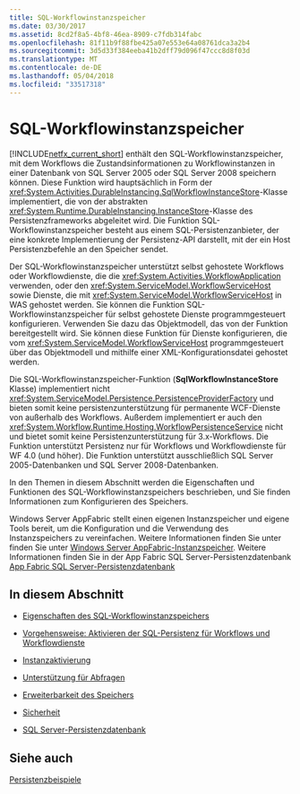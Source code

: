 ```yaml
---
title: SQL-Workflowinstanzspeicher
ms.date: 03/30/2017
ms.assetid: 8cd2f8a5-4bf8-46ea-8909-c7fdb314fabc
ms.openlocfilehash: 81f11b9f88fbe425a07e553e64a08761dca3a2b4
ms.sourcegitcommit: 3d5d33f384eeba41b2dff79d096f47ccc8d8f03d
ms.translationtype: MT
ms.contentlocale: de-DE
ms.lasthandoff: 05/04/2018
ms.locfileid: "33517318"
---
```

# <a name="sql-workflow-instance-store"></a>SQL-Workflowinstanzspeicher
[!INCLUDE[netfx_current_short](../../../includes/netfx-current-short-md.md)] enthält den SQL-Workflowinstanzspeicher, mit dem Workflows die Zustandsinformationen zu Workflowinstanzen in einer Datenbank von SQL Server 2005 oder SQL Server 2008 speichern können. Diese Funktion wird hauptsächlich in Form der <xref:System.Activities.DurableInstancing.SqlWorkflowInstanceStore>-Klasse implementiert, die von der abstrakten <xref:System.Runtime.DurableInstancing.InstanceStore>-Klasse des Persistenzframeworks abgeleitet wird. Die Funktion SQL-Workflowinstanzspeicher besteht aus einem SQL-Persistenzanbieter, der eine konkrete Implementierung der Persistenz-API darstellt, mit der ein Host Persistenzbefehle an den Speicher sendet.  
  
 Der SQL-Workflowinstanzspeicher unterstützt selbst gehostete Workflows oder Workflowdienste, die die <xref:System.Activities.WorkflowApplication> verwenden, oder den <xref:System.ServiceModel.WorkflowServiceHost> sowie Dienste, die mit <xref:System.ServiceModel.WorkflowServiceHost> in WAS gehostet werden. Sie können die Funktion SQL-Workflowinstanzspeicher für selbst gehostete Dienste programmgesteuert konfigurieren. Verwenden Sie dazu das Objektmodell, das von der Funktion bereitgestellt wird. Sie können diese Funktion für Dienste konfigurieren, die vom <xref:System.ServiceModel.WorkflowServiceHost> programmgesteuert über das Objektmodell und mithilfe einer XML-Konfigurationsdatei gehostet werden.  
  
 Die SQL-Workflowinstanzspeicher-Funktion (**SqlWorkflowInstanceStore** Klasse) implementiert nicht <xref:System.ServiceModel.Persistence.PersistenceProviderFactory> und bieten somit keine persistenzunterstützung für permanente WCF-Dienste von außerhalb des Workflows. Außerdem implementiert er auch den <xref:System.Workflow.Runtime.Hosting.WorkflowPersistenceService> nicht und bietet somit keine Persistenzunterstützung für 3.x-Workflows. Die Funktion unterstützt Persistenz nur für Workflows und Workflowdienste für WF 4.0 (und höher). Die Funktion unterstützt ausschließlich SQL Server 2005-Datenbanken und SQL Server 2008-Datenbanken.  
  
 In den Themen in diesem Abschnitt werden die Eigenschaften und Funktionen des SQL-Workflowinstanzspeichers beschrieben, und Sie finden Informationen zum Konfigurieren des Speichers.  
  
 Windows Server AppFabric stellt einen eigenen Instanzspeicher und eigene Tools bereit, um die Konfiguration und die Verwendung des Instanzspeichers zu vereinfachen. Weitere Informationen finden Sie unter finden Sie unter [Windows Server AppFabric-Instanzspeicher](http://go.microsoft.com/fwlink/?LinkId=201201). Weitere Informationen finden Sie in der App Fabric SQL Server-Persistenzdatenbank [App Fabric SQL Server-Persistenzdatenbank](http://go.microsoft.com/fwlink/?LinkId=201202)  
  
## <a name="in-this-section"></a>In diesem Abschnitt  
  
-   [Eigenschaften des SQL-Workflowinstanzspeichers](../../../docs/framework/windows-workflow-foundation/properties-of-sql-workflow-instance-store.md)  
  
-   [Vorgehensweise: Aktivieren der SQL-Persistenz für Workflows und Workflowdienste](../../../docs/framework/windows-workflow-foundation/how-to-enable-sql-persistence-for-workflows-and-workflow-services.md)  
  
-   [Instanzaktivierung](../../../docs/framework/windows-workflow-foundation/instance-activation.md)  
  
-   [Unterstützung für Abfragen](../../../docs/framework/windows-workflow-foundation/support-for-queries.md)  
  
-   [Erweiterbarkeit des Speichers](../../../docs/framework/windows-workflow-foundation/store-extensibility.md)  
  
-   [Sicherheit](../../../docs/framework/windows-workflow-foundation/security.md)  
  
-   [SQL Server-Persistenzdatenbank](../../../docs/framework/windows-workflow-foundation/sql-server-persistence-database.md)  
  
## <a name="see-also"></a>Siehe auch  
 [Persistenzbeispiele](http://go.microsoft.com/fwlink/?LinkID=177735)
